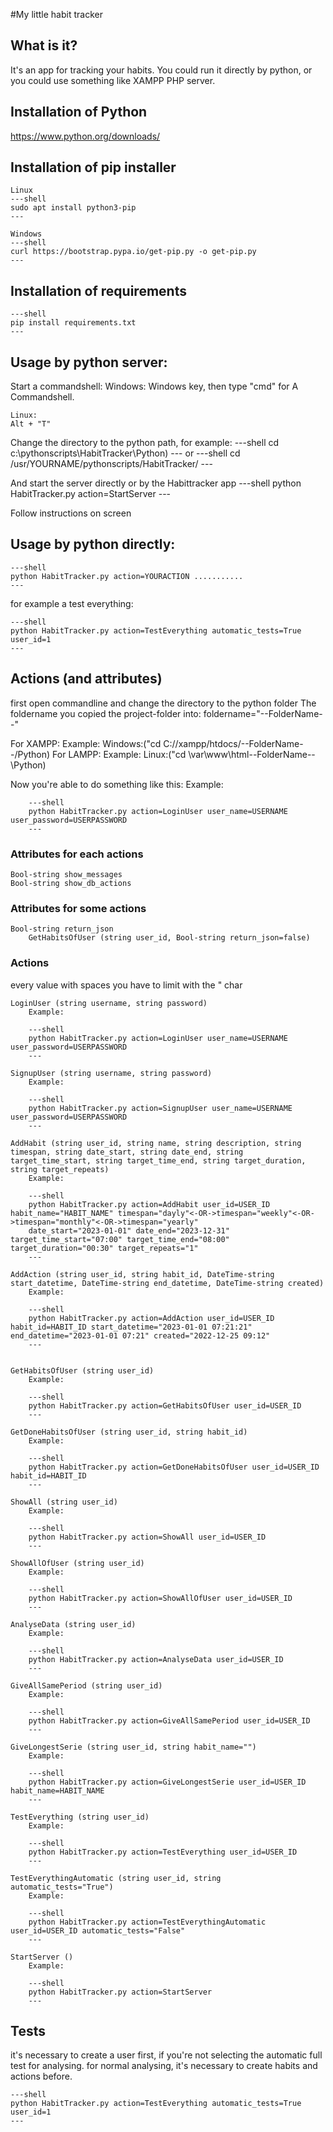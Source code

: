 #My little habit tracker

## What is it?

It's an app for tracking your habits.
You could run it directly by python, or you could use something like XAMPP PHP server.

## Installation of Python

https://www.python.org/downloads/


## Installation of pip installer
    Linux
    ---shell
    sudo apt install python3-pip
    ---

    Windows
    ---shell
    curl https://bootstrap.pypa.io/get-pip.py -o get-pip.py
    ---

## Installation of requirements

    ---shell
    pip install requirements.txt
    ---

## Usage by python server:
Start a commandshell:
    Windows:
    Windows key, then type "cmd" for A Commandshell.

    Linux: 
    Alt + "T"

Change the directory to the python path, for example:
    ---shell
    cd c:\pythonscripts\HabitTracker\Python)
    ---
or
    ---shell
    cd /usr/YOURNAME/pythonscripts/HabitTracker/
    ---

And start the server directly or by the Habittracker app
    ---shell
    python HabitTracker.py action=StartServer
    ---

Follow instructions on screen


## Usage by python directly:

    ---shell
    python HabitTracker.py action=YOURACTION ...........
    ---

for example a test everything:

    ---shell
    python HabitTracker.py action=TestEverything automatic_tests=True user_id=1
    ---


## Actions (and attributes)

first open commandline and change the directory to the python folder
The foldername you copied the project-folder into: 
	foldername="--FolderName--"
	
For XAMPP:
	Example:
	Windows:("cd C://xampp/htdocs/--FolderName--/Python)
For LAMPP:
	Example:
	Linux:("cd \var\www\html\--FolderName--\Python)

Now you're able to do something like this:
        Example: 
    
        ---shell
        python HabitTracker.py action=LoginUser user_name=USERNAME user_password=USERPASSWORD
        ---


### Attributes for each actions

	Bool-string show_messages
	Bool-string show_db_actions


### Attributes for some actions
    
	Bool-string return_json
        GetHabitsOfUser (string user_id, Bool-string return_json=false)


### Actions

every value with spaces you have to limit with the " char
	
    LoginUser (string username, string password)
        Example: 
    
        ---shell
        python HabitTracker.py action=LoginUser user_name=USERNAME user_password=USERPASSWORD
        ---
    
    SignupUser (string username, string password)
        Example: 
    
        ---shell
        python HabitTracker.py action=SignupUser user_name=USERNAME user_password=USERPASSWORD
        ---
    
    AddHabit (string user_id, string name, string description, string timespan, string date_start, string date_end, string target_time_start, string target_time_end, string target_duration, string target_repeats)
        Example: 
    
        ---shell
        python HabitTracker.py action=AddHabit user_id=USER_ID habit_name="HABIT_NAME" timespan="dayly"<-OR->timespan="weekly"<-OR->timespan="monthly"<-OR->timespan="yearly"
        date_start="2023-01-01" date_end="2023-12-31" target_time_start="07:00" target_time_end="08:00" target_duration="00:30" target_repeats="1"
        ---
    
    AddAction (string user_id, string habit_id, DateTime-string start_datetime, DateTime-string end_datetime, DateTime-string created)
        Example: 
    
        ---shell
        python HabitTracker.py action=AddAction user_id=USER_ID habit_id=HABIT_ID start_datetime="2023-01-01 07:21:21" end_datetime="2023-01-01 07:21" created="2022-12-25 09:12"
        ---
    
    
    GetHabitsOfUser (string user_id)
        Example: 
    
        ---shell
        python HabitTracker.py action=GetHabitsOfUser user_id=USER_ID
        ---
    
    GetDoneHabitsOfUser (string user_id, string habit_id)
        Example: 
    
        ---shell
        python HabitTracker.py action=GetDoneHabitsOfUser user_id=USER_ID habit_id=HABIT_ID
        ---
    
    ShowAll (string user_id)
        Example: 
    
        ---shell
        python HabitTracker.py action=ShowAll user_id=USER_ID
        ---
    
    ShowAllOfUser (string user_id)
        Example: 
    
        ---shell
        python HabitTracker.py action=ShowAllOfUser user_id=USER_ID
        ---
		
    AnalyseData (string user_id)
        Example: 
    
        ---shell
        python HabitTracker.py action=AnalyseData user_id=USER_ID
        ---		

    GiveAllSamePeriod (string user_id)
        Example: 
    
        ---shell
        python HabitTracker.py action=GiveAllSamePeriod user_id=USER_ID
        ---	
    
    GiveLongestSerie (string user_id, string habit_name="")
        Example: 
    
        ---shell
        python HabitTracker.py action=GiveLongestSerie user_id=USER_ID habit_name=HABIT_NAME
        ---	

    TestEverything (string user_id)
        Example: 
    
        ---shell
        python HabitTracker.py action=TestEverything user_id=USER_ID
        ---
    
    TestEverythingAutomatic (string user_id, string automatic_tests="True")
        Example: 
    
        ---shell
        python HabitTracker.py action=TestEverythingAutomatic user_id=USER_ID automatic_tests="False"
        ---

    StartServer ()
        Example: 
    
        ---shell
        python HabitTracker.py action=StartServer
        ---

## Tests

it's necessary to create a user first, if you're not selecting the automatic full test
for analysing.
for normal analysing, it's necessary to create habits and actions before.

	---shell
	python HabitTracker.py action=TestEverything automatic_tests=True user_id=1
	---
